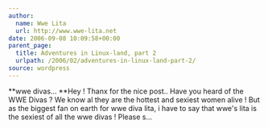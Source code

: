 ```yaml
---
author:
  name: Wwe Lita
  url: http://www.wwe-lita.net
date: 2006-09-08 10:09:58+00:00
parent_page:
  title: Adventures in Linux-land, part 2
  urlpath: /2006/02/adventures-in-linux-land-part-2/
source: wordpress
---
```


\*\*wwe divas... \*\*Hey ! Thanx for the nice post.. Have you heard of the WWE Divas ? We know al  they are the hottest and sexiest women alive ! But as the biggest fan on earth  for wwe diva lita, i have to say that wwe's lita is the sexiest of all the wwe  divas ! Please s...